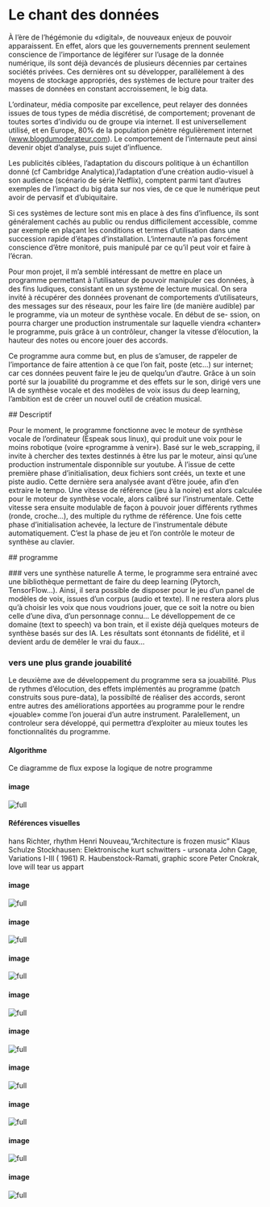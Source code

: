 # Le chant des données

À l’ère de l’hégémonie du «digital», de nouveaux enjeux de pouvoir
apparaissent. En effet, alors que les gouvernements prennent
seulement conscience de l’importance de légiférer sur l’usage de la
donnée numérique, ils sont déjà devancés de plusieurs décennies
par certaines sociétés privées. Ces dernières ont su développer,
parallèlement à des moyens de stockage appropriés, des systèmes
de lecture pour traiter des masses de données en constant
accroissement, le big data.

L’ordinateur, média composite par excellence, peut relayer des
données issues de tous types de média discrétisé, de comportement;
provenant de toutes sortes d’individu ou de groupe via internet.
Il est universellement utilisé, et en Europe, 80% de la population
pénètre régulièrement internet (www.blogdumoderateur.com).
Le comportement de l’internaute peut ainsi devenir objet d’analyse,
puis sujet d’influence.

Les publicités ciblées, l’adaptation du discours politique à un
échantillon donné (cf Cambridge Analytica),l’adaptation d’une création
audio-visuel à son audience (scénario de série Netflix), comptent parmi
tant d’autres exemples de l’impact du big data sur nos vies, de ce que
le numérique peut avoir de pervasif et d’ubiquitaire.

Si ces systèmes de lecture sont mis en place à des fins d’influence,
ils sont généralement cachés au public ou rendus difficilement
accessible, comme par exemple en plaçant les conditions et termes
d’utilisation dans une succession rapide d’étapes d‘installation.
L‘internaute n’a pas forcément conscience d’être monitoré, puis
manipulé par ce qu’il peut voir et faire à l’écran.

Pour mon projet, il m’a semblé intéressant de mettre en place
un programme permettant à l’utilisateur de pouvoir manipuler ces
données, à des fins ludiques, consistant en un système de lecture
musical. On sera invité à récupérer des données
provenant de comportements d’utilisateurs, des messages sur des
réseaux, pour les faire lire (de manière audible) par le
programme, via un moteur de synthèse vocale. En début de se-
ssion, on pourra charger une production instrumentale sur laquelle
viendra «chanter» le programme, puis grâce à un contrôleur,
changer la vitesse d’élocution, la hauteur des notes ou encore jouer
des accords.

Ce programme aura comme but, en plus de s’amuser, de
rappeler de l’importance de faire attention à ce que l’on fait,
poste (etc...) sur internet; car ces données peuvent faire le jeu de
quelqu’un d’autre. Grâce à un soin porté sur la jouabilité du
programme et des effets sur le son, dirigé vers une IA de
synthèse vocale et des modèles de voix issus du deep learning,
l’ambition est de créer un nouvel outil de création musical.

## Descriptif

Pour le moment, le programme fonctionne avec le moteur de
synthèse vocale de l’ordinateur (Espeak sous linux), qui produit
une voix pour le moins robotique (voire «programme à venir»).
Basé sur le web_scrapping, il invite à chercher des textes
destinnés à être lus par le moteur, ainsi qu’une production
instrumentale disponnible sur youtube. À l’issue de cette première
phase d’initialisation, deux fichiers sont créés, un texte
et une piste audio. Cette dernière sera analysée avant d’être
jouée, afin d’en extraire le tempo.
Une vitesse de référence (jeu à la noire) est alors calculée pour
le moteur de synthèse vocale, alors calibré sur l’instrumentale.
Cette vitesse sera ensuite modulable de façon à pouvoir jouer
différents rythmes (ronde, croche...), des multiple du rythme
de référence.
Une fois cette phase d’initialisation achevée, la lecture de 
l'instrumentale débute automatiquement. C’est la phase de jeu et l’on
contrôle le moteur de synthèse au clavier.

## programme

### vers une synthèse naturelle
A terme, le programme sera entrainé avec une bibliothèque permettant
de faire du deep learning (Pytorch, TensorFlow...). Ainsi, il sera
possible de disposer pour le jeu d’un panel de modèles de voix,
issues d’un corpus (audio et texte). Il ne restera alors plus qu’à
choisir les voix que nous voudrions jouer, que ce soit la notre ou
bien celle d’une diva, d’un personnage connu...
Le dévelloppement de ce domaine (text to speech) va bon train, et
il existe déjà quelques moteurs de synthèse basés sur des IA. Les
résultats sont étonnants de fidélité, et il devient ardu de demêler le
vrai du faux...

### vers une plus grande jouabilité
Le deuxième axe de développement du programme sera sa jouabilité.
Plus de rythmes d’élocution, des effets implémentés au programme
(patch construits sous pure-data), la possibilté de réaliser des accords,
seront entre autres des améliorations apportées au programme pour le
rendre «jouable» comme l’on jouerai d’un autre instrument.
Paralellement, un controleur sera développé, qui permettra d’exploiter
au mieux toutes les fonctionnalités du programme.

#### Algorithme
Ce diagramme de flux expose la logique de notre programme 

#### image

![full](http://localhost:3000/images/lechant/flowchart.jpg)

#### Références visuelles
hans Richter, rhythm
Henri Nouveau,“Architecture is frozen music”
Klaus Schulze
Stockhausen: Elektronische
kurt schwitters - ursonata
John Cage, Variations I-III ( 1961)
R. Haubenstock-Ramati, graphic score
Peter Cnokrak, love will tear us appart

#### image

![full](http://localhost:3000/images/lechant/hans-richter.jpg)

#### image

![full](http://localhost:3000/images/lechant/henri-nouveau.jpg)

#### image

![full](http://localhost:3000/images/lechant/klaus-schulze.jpg)

#### image

![full](http://localhost:3000/images/lechant/stockahausen1.jpg)

#### image

![full](http://localhost:3000/images/lechant/schwitters.jpg)

#### image

![full](http://localhost:3000/images/lechant/john-cage1.jpg)

#### image

![full](http://localhost:3000/images/lechant/john-cage2.jpg)

#### image

![full](http://localhost:3000/images/lechant/haubenstock.jpg)

#### image

![full](http://localhost:3000/images/lechant/cnokrak.jpg)